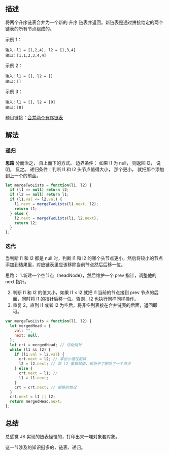 ## 描述

将两个升序链表合并为一个新的 升序 链表并返回。新链表是通过拼接给定的两个链表的所有节点组成的。

示例 1：

```
输入：l1 = [1,2,4], l2 = [1,3,4]
输出：[1,1,2,3,4,4]
```

示例 2：

```
输入：l1 = [], l2 = []
输出：[]
```

示例 3：

```
输入：l1 = [], l2 = [0]
输出：[0]
```

题目链接：[合并两个有序链表](https://leetcode-cn.com/problems/merge-two-sorted-lists/)

## 解法

### 递归

**思路**
分而治之， 自上而下的方式。
边界条件： 如果 l1 为 null， 则返回 l2， 说明， 反之。
递归条件：判断 l1 和 l2 头节点值得大小， 那个更小， 就把那个添加到上一个的前面。

```js
let mergeTwoLists = function(l1, l2) {
  if (l1 == null) return l2;
  if (l2 == null) return l1;
  if (l1.val <= l2.val) {
    l1.next = mergeTwoLists(l1.next, l2);
    return l1;
  } else {
    l2.next = mergeTwoLists(l1, l2.next);
    return l2;
  }
};
```

### 迭代

当判断 l1 和 l2 都是 null 时，判断 l1 和 l2 的哪个头节点更小，然后将较小的节点添加到结果里，对应链表里应该移除当前节点然后后移一位。

思路： 1.新建一个空节点（headNode），然后维护一个 prev 指针，调整他的 next 指针。

2. 判断 l1 和 l2 的值大小，如果 l1 < l2 就把 l1 当前的节点接到 prev 节点的后面，同时将 l1 的指针后移一位。否则，l2 也执行同样同样操作。
3. 重复 2，直到 l1 或者 l2 为空后，将非空列表接在合并链表的后面，返回即可。

```js
var mergeTwoLists = function(l1, l2) {
  let mergedHead = {
    val: "",
    next: null,
  };
  let crt = mergedHead; // 活动指针
  while (l1 && l2) {
    if (l1.val > l2.val) {
      crt.next = l2; // 拿出小值往前排
      l2 = l2.next; // 将 l2 重新赋值，相当于了删除了一个节点
    } else {
      crt.next = l1; //
      l1 = l1.next;
    }
    crt = crt.next; // 相等的情况
  }
  crt.next = l1 || l2;
  return mergedHead.next;
};
```

## 总结

总感觉 JS 实现的链表怪怪的，打印出来一堆对象套对象。

这一节涉及的知识挺多的，链表、递归。
